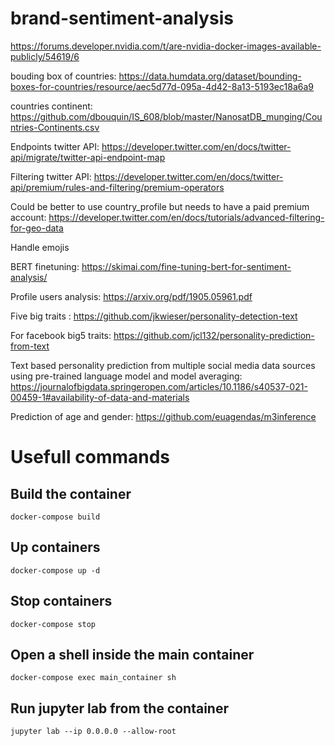 # brand-sentiment-analysis

https://forums.developer.nvidia.com/t/are-nvidia-docker-images-available-publicly/54619/6

bouding box of countries: https://data.humdata.org/dataset/bounding-boxes-for-countries/resource/aec5d77d-095a-4d42-8a13-5193ec18a6a9

countries continent: https://github.com/dbouquin/IS_608/blob/master/NanosatDB_munging/Countries-Continents.csv

Endpoints twitter API: https://developer.twitter.com/en/docs/twitter-api/migrate/twitter-api-endpoint-map

Filtering twitter API: https://developer.twitter.com/en/docs/twitter-api/premium/rules-and-filtering/premium-operators

Could be better to use country_profile but needs to have a paid premium account: https://developer.twitter.com/en/docs/tutorials/advanced-filtering-for-geo-data

Handle emojis

BERT finetuning: https://skimai.com/fine-tuning-bert-for-sentiment-analysis/

Profile users analysis: https://arxiv.org/pdf/1905.05961.pdf

Five big traits : https://github.com/jkwieser/personality-detection-text

For facebook big5 traits: https://github.com/jcl132/personality-prediction-from-text

Text based personality prediction from multiple social media data sources using pre-trained language model and model averaging:
https://journalofbigdata.springeropen.com/articles/10.1186/s40537-021-00459-1#availability-of-data-and-materials

Prediction of age and gender: https://github.com/euagendas/m3inference

# Usefull commands

## Build the container

`docker-compose build`

## Up containers

`docker-compose up -d`

## Stop containers

`docker-compose stop`

## Open a shell inside the main container

`docker-compose exec main_container sh`

## Run jupyter lab from the container

`jupyter lab --ip 0.0.0.0 --allow-root`
